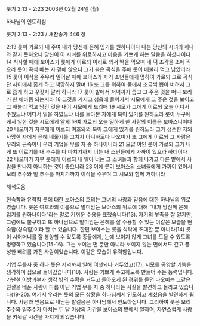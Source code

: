 룻기 2:13 - 2:23 
2003년 02월 24일 (월)

하나님의 인도하심



룻기 2:13 - 2:23 / 새찬송가 446 장


2:13 룻이 가로되 내 주여 내가 당신께 은혜 입기를 원하나이다 나는 당신의 시녀의 하나와 같지 못하오나 당신이 이 시녀를 위로하시고 마음을 기쁘게 하는 말씀을 하셨나이다 14 식사할 때에 보아스가 룻에게 이르되 이리로 와서 떡을 먹으며 네 떡 조각을 초에 찍으라 룻이 곡식 베는 자 곁에 앉으니 그가 볶은 곡식을 주매 룻이 배불리 먹고 남았더라 15 룻이 이삭을 주우러 일어날 때에 보아스가 자기 소년들에게 명하여 가로되 그로 곡식 단 사이에서 줍게 하고 책망하지 말며 16 또 그를 위하여 줌에서 조금씩 뽑아 버려서 그로 줍게 하고 꾸짖지 말라 하니라 17 룻이 밭에서 저녁까지 줍고 그 주운 것을 떠니 보리가 한 에바쯤 되는지라 18 그것을 가지고 성읍에 들어가서 시모에게 그 주운 것을 보이고 그 배불리 먹고 남긴 것을 내어 시모에게 드리매 19 시모가 그에게 이르되 오늘 어디서 주웠느냐 어디서 일을 하였느냐 너를 돌아본 자에게 복이 있기를 원하노라 룻이 누구에게서 일한 것을 시모에게 알게 하여 가로되 오늘 일하게 한 사람의 이름은 보아스니이다 20 나오미가 자부에게 이르되 여호와의 복이 그에게 있기를 원하노라 그가 생존한 자와 사망한 자에게 은혜 베풀기를 그치지 아니하도다 나오미가 또 그에게 이르되 그 사람은 우리의 근족이니 우리 기업을 무를 자 중 하나이니라 21 모압 여인 룻이 가로되 그가 내게 또 이르기를 내 추수를 다 마치기까지 너는 내 소년들에게 가까이 있으라 하더이다 22 나오미가 자부 룻에게 이르되 내 딸아 너는 그 소녀들과 함께 나가고 다른 밭에서 사람을 만나지 아니하는 것이 좋으니라 23 이에 룻이 보아스의 소녀들에게 가까이 있어서 보리 추수와 밀 추수를 마치기까지 이삭을 주우며 그 시모와 함께 거하니라

해석도움





현숙함과 유력함 
룻에 대한 보아스의 호의는 그녀의 사랑과 믿음에 대한 하나님의 위로였습니다. 룻은 여호와의 이름으로 말미암는 보아스의 위로에 대해 “내가 당신께 은혜 입기를 원하나이다”라는 말로 기꺼운 수용을 표했습니다(13). 자기의 부족을 잘 알지만, 그럼에도 불구하고 또 하나님으로 말미암는 은혜를 잘 수용할 수 있는 이같은 모습을 현숙함(성숙함)이라 할 수 있습니다. 한편 보아스는 룻을 식탁에 초대할 뿐 아니라(14) 룻이 시어머니를 잘 봉양할 수 있도록 종들에게, 눈에 보이지 않게 그녀를 도울 수 있도록 명령하고 있습니다(15-16). 그는 보이는 면 뿐만 아니라 보이지 않는 면에서도 깊고 풍성한 배려를 가진 사람이었습니다. 이같은 모습이 유력함입니다. 

기업 무를자 중 하나 
룻은 저녁까지 일해 여섯되나 거두었고(17), 시모를 공양할 기쁨을 생각하며 집으로 돌아갔습니다(18). 사랑은 기쁘게 수고하도록 만들어 주는 능력입니다. 가난한 이방과부가 생각 밖의 수확을 거두고 돌아오게 된 경위를 듣던 나오미는 그같은 친절을 베푼 사람이 다름 아닌 기업 무를 자 중 하나라는 사실을 발견하고 놀라고 있습니다(19-20). 여기서 우리는 룻의 모든 상황을 하나님께서 인도하고 계셨음을 발견하게 됩니다. 사랑과 믿음으로 내딛는 발걸음은 하나님께서 인도하십니다. 그리하여 룻은 보리추수와 밀추수가 마치는 두 달 이상의 기간을 보아스의 밭에서 일하며, 자연스럽게 사랑을 키워갈 시간을 가지게 되었습니다.